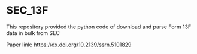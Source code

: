 # SEC_13F
This repository provided the python code of download and parse Form 13F data in bulk from SEC

Paper link:
https://dx.doi.org/10.2139/ssrn.5101829